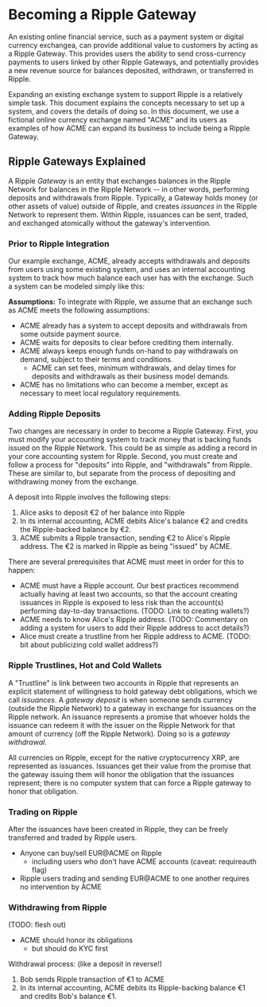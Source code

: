 # Becoming a Ripple Gateway #

An existing online financial service, such as a payment system or digital currency exchangea, can provide additional value to customers by acting as a Ripple Gateway. This provides users the ability to send cross-currency payments to users linked by other Ripple Gateways, and potentially provides a new revenue source for balances deposited, withdrawn, or transferred in Ripple.

Expanding an existing exchange system to support Ripple is a relatively simple task. This document explains the concepts necessary to set up a system, and covers the details of doing so. In this document, we use a fictional online currency exchange named "ACME" and its users as examples of how ACME can expand its business to include being a Ripple Gateway.

## Ripple Gateways Explained ##

A Ripple _*Gateway*_ is an entity that exchanges balances in the Ripple Network for balances in the Ripple Network -- in other words, performing deposits and withdrawals from Ripple. Typically, a Gateway holds money (or other assets of value) outside of Ripple, and creates _*issuances*_ in the Ripple Network to represent them. Within Ripple, issuances can be sent, traded, and exchanged atomically without the gateway's intervention.

### Prior to Ripple Integration ###

Our example exchange, ACME, already accepts withdrawals and deposits from users using some existing system, and uses an internal accounting system to track how much balance each user has with the exchange. Such a system can be modeled simply like this:

<!-- diagram: e2g_1

Alice - €4 held
ACME - €5 held
ACME Core Accounting - Bob: €1, Charlie: €2, ACME itself: €2

Alice deposits €4

Alice - €0 held
ACME - €9 held
ACME Core Accounting - Alice: €4, Bob: €1, Charlie: €2, ACME itself: €2

-->

**Assumptions:** To integrate with Ripple, we assume that an exchange such as ACME meets the following assumptions:

* ACME already has a system to accept deposits and withdrawals from some outside payment source. 
* ACME waits for deposits to clear before crediting them internally.
* ACME always keeps enough funds on-hand to pay withdrawals on demand, subject to their terms and conditions.
    * ACME can set fees, minimum withdrawals, and delay times for deposits and withdrawals as their business model demands.
* ACME has no limitations who can become a member, except as necessary to meet local regulatory requirements.


### Adding Ripple Deposits ###

Two changes are necessary in order to become a Ripple Gateway. First, you must modify your accounting system to track money that is backing funds issued on the Ripple Network. This could be as simple as adding a record in your core accounting system for Ripple. Second, you must create and follow a process for "deposits" into Ripple, and "withdrawals" from Ripple. These are similar to, but separate from the process of depositing and withdrawing money from the exchange. 

A deposit into Ripple involves the following steps:

1. Alice asks to deposit €2 of her balance into Ripple
2. In its internal accounting, ACME debits Alice's balance €2 and credits the Ripple-backed balance by €2.
3. ACME submits a Ripple transaction, sending €2 to Alice's Ripple address. The €2 is marked in Ripple as being "issued" by ACME.

<!-- diagram:

ACME Core Accounting - Alice: €4, Bob: €1, Charlie: €2, ACME itself: €2, Ripple: €0
ACME hot wallet —€0→ cold wallet
Alice Ripple acct —€0→ cold wallet

Alice "deposits" €2 into Ripple (intermediate state)

ACME Core Accounting - Alice: €2, Bob: €1, Charlie: €2, ACME itself: €2, Ripple: €2
ACME hot wallet —€2→ cold wallet
Alice Ripple acct —€0→ cold wallet

ACME sends Alice's money to her Ripple account

ACME Core Accounting - Alice: €2, Bob: €1, Charlie: €2, ACME itself: €2, Ripple: €2
ACME hot wallet —€0→ cold wallet
Alice Ripple acct —€2→ cold wallet

-->

There are several prerequisites that ACME must meet in order for this to happen:

- ACME must have a Ripple account. Our best practices recommend actually having at least two accounts, so that the account creating issuances in Ripple is exposed to less risk than the account(s) performing day-to-day transactions. <span class='draft-comment'>(TODO: Link to creating wallets?)</span>
- ACME needs to know Alice's Ripple address. <span class='draft-comment'>(TODO: Commentary on adding a system for users to add their Ripple address to acct details?)</span>
- Alice must create a trustline from her Ripple address to ACME. <span class='draft-comment'>(TODO: bit about publicizing cold wallet address?)</span>

### Ripple Trustlines, Hot and Cold Wallets ###

A "Trustline" is link between two accounts in Ripple that represents an explicit statement of willingness to hold gateway debt obligations, which we call *issuances*. A *gateway deposit* is when someone sends currency (outside the Ripple Network) to a gateway in exchange for issuances on the Ripple network. An issuance represents a promise that whoever holds the issuance can redeem it with the issuer on the Ripple Network for that amount of currency (off the Ripple Network). Doing so is a *gateway withdrawal*. 

All currencies on Ripple, except for the native cryptocurrency XRP, are represented as issuances. Issuances get their value from the promise that the gateway issuing them will honor the obligation that the issuances represent; there is no computer system that can force a Ripple gateway to honor that obligation. 



### Trading on Ripple ###

After the issuances have been created in Ripple, they can be freely transferred and traded by Ripple users. 

- Anyone can buy/sell EUR@ACME on Ripple
    - including users who don't have ACME accounts (caveat: requireauth flag)
- Ripple users trading and sending EUR@ACME to one another requires no intervention by ACME


### Withdrawing from Ripple ###

(TODO: flesh out)

- ACME should honor its obligations
    - but should do KYC first

Withdrawal process: (like a deposit in reverse!)

1. Bob sends Ripple transaction of €1 to ACME
2. In its internal accounting, ACME debits its Ripple-backing balance €1 and credits Bob's balance €1.
